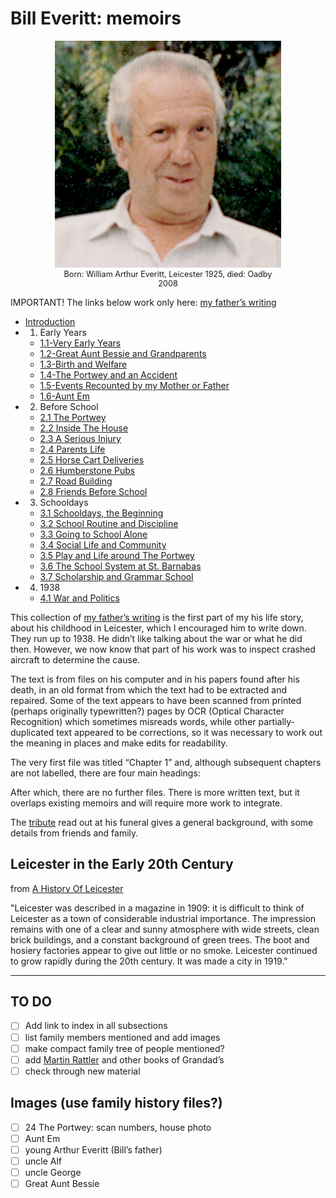 # Bill Everitt: memoirs

<figure style="max-width: 72%; margin: 1em auto; font-size: .9em; text-align: center;">
  <img src="images/bill-everitt-portrait.png" alt="Bill Everitt, relaxed">
  <figcaption>Born: William Arthur Everitt, Leicester 1925, died: Oadby 2008</figcaption>
</figure>

<!--
- [Introduction](./introduction.html)
- [1. Early Years](./1-early-years/1.1-very-early-years.html)
- [2. Before School](./2-before-school/2.1-the-portwey.html)
- [3. Schooldays](./3-schooldays/3.1-starting-school.html)
- [4. 1938](./4-1938/4.1-war-and-politics.html)
-->

IMPORTANT! The links below work only here: [my father’s writing](https://daveeveritt.github.io/bill-everitt-memoirs/)

- [Introduction](./introduction.html)
- 1. Early Years
  - [1.1-Very Early Years](./1-early-years/1.1-very-early-years.html)
  - [1.2-Great Aunt Bessie and Grandparents](./1-early-years/1.2-aunt-bessie-grandparents.html)
  - [1.3-Birth and Welfare](./1-early-years/1.3-birth-and-welfare.html)
  - [1.4-The Portwey and an Accident](./1-early-years/1.4-the-portwey-and-an-accident.html)
  - [1.5-Events Recounted by my Mother or Father](./1-early-years/1.5-events-recounted-by-parents.html)
  - [1.6-Aunt Em](./1-early-years/1.6-aunt-em.html)
- 2. Before School
  - [2.1 The Portwey](./2-before-school/2.1-the-portwey.html)
  - [2.2 Inside The House](./2-before-school/2.2-inside-the-house.html)
  - [2.3 A Serious Injury](./2-before-school/2.3-a-serious-injury.html)
  - [2.4 Parents Life](./2-before-school/2.4-parents-life.html)
  - [2.5 Horse Cart Deliveries](./2-before-school/2.5-horse-cart-deliveries.html)
  - [2.6 Humberstone Pubs](./2-before-school/2.6-humberstone-pubs.html)
  - [2.7 Road Building](./2-before-school/2.7-road-building.html)
  - [2.8 Friends Before School](./2-before-school/2.8-friends-before-school.html)
- 3. Schooldays
  - [3.1 Schooldays, the Beginning](./3-schooldays/3.1-starting-school.html)
  - [3.2 School Routine and Discipline](./3-schooldays/3.2-routine-and-discipline.html)
  - [3.3 Going to School Alone](./3-schooldays/3.3-going-to-school-alone.html)
  - [3.4 Social Life and Community](./3-schooldays/3.4-social-life-community.html)
  - [3.5 Play and Life around The Portwey](./3-schooldays/3.5-play-entertainment.html)
  - [3.6 The School System at St. Barnabas](./3-schooldays/3.6-school-system.html)
  - [3.7 Scholarship and Grammar School](./3-schooldays/3.7-scholarship-grammar-school.html)
- 4. 1938
  - [4.1 War and Politics](./4-1938/4.1-war-and-politics.html)

This collection of [my father’s writing](https://daveeveritt.github.io/bill-everitt-memoirs/) is the first part of my his life story, about his childhood in Leicester, which I encouraged him to write down. They run up to 1938. He didn’t like talking about the war or what he did then. However, we now know that part of his work was to inspect crashed aircraft to determine the cause.

The text is from files on his computer and in his papers found after his death, in an old format from which the text had to be extracted and repaired. Some of the text appears to have been scanned from printed (perhaps originally typewritten?) pages by OCR (Optical Character Recognition) which sometimes misreads words, while other partially-duplicated text appeared to be corrections, so it was necessary to work out the meaning in places and make edits for readability.

The very first file was titled “Chapter 1” and, although subsequent chapters are not labelled, there are four main headings:

After which, there are no further files. There is more written text, but it overlaps existing memoirs and will require more work to integrate.

The [tribute](tribute.md) read out at his funeral gives a general background, with some details from friends and family.

## Leicester in the Early 20th Century

from [A History Of Leicester](https://localhistories.org/a-history-of-leicester/)

"Leicester was described in a magazine in 1909: it is difficult to think of Leicester as a town of considerable industrial importance. The impression remains with one of a clear and sunny atmosphere with wide streets, clean brick buildings, and a constant background of green trees. The boot and hosiery factories appear to give out little or no smoke. Leicester continued to grow rapidly during the 20th century. It was made a city in 1919."

---

## TO DO

- [ ] Add link to index in all subsections
- [ ] list family members mentioned and add images
- [ ] make compact family tree of people mentioned?
- [ ] add [Martin Rattler](https://www.google.co.uk/books/edition/Martin_Rattler/vmkCAAAAYAAJ?hl=en&gbpv=1&pg=PA10&printsec=frontcover) and other books of Grandad’s
- [ ] check through new material

## Images (use family history files?)

- [ ] 24 The Portwey: scan numbers, house photo
- [ ] Aunt Em
- [ ] young Arthur Everitt (Bill’s father)
- [ ] uncle Alf
- [ ] uncle George
- [ ] Great Aunt Bessie

<!--
"Sickly children, wayward girls and maiden aunts"

- https://www.nationalarchives.gov.uk/search/results?_q=leicester
- https://www.storyofleicester.info
- leicester historic images https://www.pinterest.co.uk/pin/68820700545273570/
- Pin, old Leicester: https://www.pinterest.co.uk/pin/25192079155347292/
- Pin, old Leicester: https://www.pinterest.co.uk/jewelsfem/leicester-pre-1950/
- Plough and windmill (WAE-10) https://pubhistoryproject.co.uk/2021/02/12/windmill-inn-old-plough-humberstone-village/
-->
